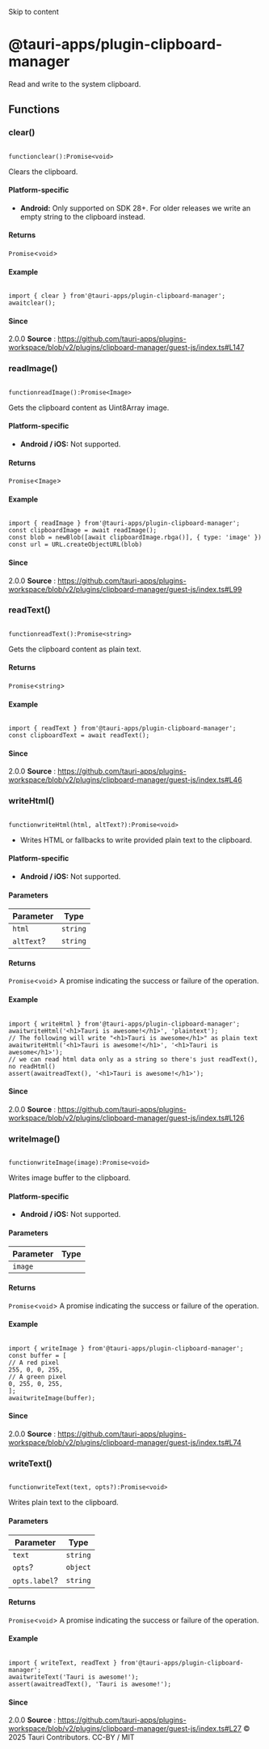 Skip to content
# @tauri-apps/plugin-clipboard-manager
Read and write to the system clipboard.
## Functions
### clear()
```

functionclear():Promise<void>

```

Clears the clipboard.
#### Platform-specific
  * **Android:** Only supported on SDK 28+. For older releases we write an empty string to the clipboard instead.


#### Returns
`Promise`<`void`>
#### Example
```

import { clear } from'@tauri-apps/plugin-clipboard-manager';
awaitclear();

```

#### Since
2.0.0
**Source** : https://github.com/tauri-apps/plugins-workspace/blob/v2/plugins/clipboard-manager/guest-js/index.ts#L147
### readImage()
```

functionreadImage():Promise<Image>

```

Gets the clipboard content as Uint8Array image.
#### Platform-specific
  * **Android / iOS:** Not supported.


#### Returns
`Promise`<`Image`>
#### Example
```

import { readImage } from'@tauri-apps/plugin-clipboard-manager';
const clipboardImage = await readImage();
const blob = newBlob([await clipboardImage.rbga()], { type: 'image' })
const url = URL.createObjectURL(blob)

```

#### Since
2.0.0
**Source** : https://github.com/tauri-apps/plugins-workspace/blob/v2/plugins/clipboard-manager/guest-js/index.ts#L99
### readText()
```

functionreadText():Promise<string>

```

Gets the clipboard content as plain text.
#### Returns
`Promise`<`string`>
#### Example
```

import { readText } from'@tauri-apps/plugin-clipboard-manager';
const clipboardText = await readText();

```

#### Since
2.0.0
**Source** : https://github.com/tauri-apps/plugins-workspace/blob/v2/plugins/clipboard-manager/guest-js/index.ts#L46
### writeHtml()
```

functionwriteHtml(html, altText?):Promise<void>

```

  * Writes HTML or fallbacks to write provided plain text to the clipboard.


#### Platform-specific
  * **Android / iOS:** Not supported.


#### Parameters
Parameter| Type  
---|---  
`html`| `string`  
`altText`?| `string`  
#### Returns
`Promise`<`void`>
A promise indicating the success or failure of the operation.
#### Example
```

import { writeHtml } from'@tauri-apps/plugin-clipboard-manager';
awaitwriteHtml('<h1>Tauri is awesome!</h1>', 'plaintext');
// The following will write "<h1>Tauri is awesome</h1>" as plain text
awaitwriteHtml('<h1>Tauri is awesome!</h1>', '<h1>Tauri is awesome</h1>');
// we can read html data only as a string so there's just readText(), no readHtml()
assert(awaitreadText(), '<h1>Tauri is awesome!</h1>');

```

#### Since
2.0.0
**Source** : https://github.com/tauri-apps/plugins-workspace/blob/v2/plugins/clipboard-manager/guest-js/index.ts#L126
### writeImage()
```

functionwriteImage(image):Promise<void>

```

Writes image buffer to the clipboard.
#### Platform-specific
  * **Android / iOS:** Not supported.


#### Parameters
Parameter| Type  
---|---  
`image`| | `string` | `number`[] | `ArrayBuffer` | `Uint8Array`<`ArrayBufferLike`> | `Image`  
#### Returns
`Promise`<`void`>
A promise indicating the success or failure of the operation.
#### Example
```

import { writeImage } from'@tauri-apps/plugin-clipboard-manager';
const buffer = [
// A red pixel
255, 0, 0, 255,
// A green pixel
0, 255, 0, 255,
];
awaitwriteImage(buffer);

```

#### Since
2.0.0
**Source** : https://github.com/tauri-apps/plugins-workspace/blob/v2/plugins/clipboard-manager/guest-js/index.ts#L74
### writeText()
```

functionwriteText(text, opts?):Promise<void>

```

Writes plain text to the clipboard.
#### Parameters
Parameter| Type  
---|---  
`text`| `string`  
`opts`?| `object`  
`opts.label`?| `string`  
#### Returns
`Promise`<`void`>
A promise indicating the success or failure of the operation.
#### Example
```

import { writeText, readText } from'@tauri-apps/plugin-clipboard-manager';
awaitwriteText('Tauri is awesome!');
assert(awaitreadText(), 'Tauri is awesome!');

```

#### Since
2.0.0
**Source** : https://github.com/tauri-apps/plugins-workspace/blob/v2/plugins/clipboard-manager/guest-js/index.ts#L27
© 2025 Tauri Contributors. CC-BY / MIT

